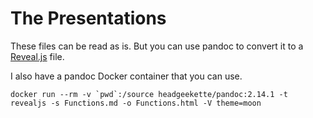 # The Presentations

These files can be read as is. But you can use pandoc to convert it to a [Reveal.js](https://revealjs.com/) file. 

I also have a pandoc Docker container that you can use.

```
docker run --rm -v `pwd`:/source headgeekette/pandoc:2.14.1 -t revealjs -s Functions.md -o Functions.html -V theme=moon
```